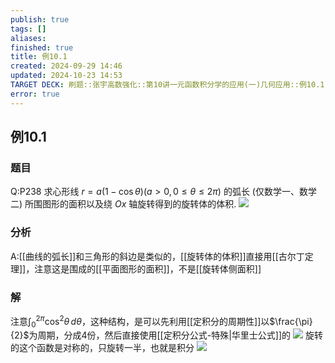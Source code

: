 ```yaml
---
publish: true
tags: []
aliases: 
finished: true
title: 例10.1
created: 2024-09-29 14:46
updated: 2024-10-23 14:53
TARGET DECK: 刷题::张宇高数强化::第10讲一元函数积分学的应用(一)几何应用::例10.1
error: true
---
```

## 例10.1
### 题目
Q:P238 求心形线 $r = a( {1 - \cos \theta }) ( {a > 0,0 \leq \theta \leq {2\pi }})$ 的弧长 (仅数学一、数学二) 所围图形的面积以及绕 ${Ox}$ 轴旋转得到的旋转体的体积.
![](https://img.hwenyi.tech/202407011236665.webp)
### 分析
A:[[曲线的弧长]]和三角形的斜边是类似的，[[旋转体的体积]]直接用[[古尔丁定理]]，注意这是围成的[[平面图形的面积]]，不是[[旋转体侧面积]]
### 解
注意$\int _{0}^{2\pi}\cos^{2}\theta \, d\theta$，这种结构，是可以先利用[[定积分的周期性]]以$\frac{\pi}{2}$为周期，分成4份，然后直接使用[[定积分公式-特殊|华里士公式]]的
![](https://img.hwenyi.tech/202410240108369.webp)
旋转的这个函数是对称的，只旋转一半，也就是积分
![](https://img.hwenyi.tech/202410240107771.webp)

